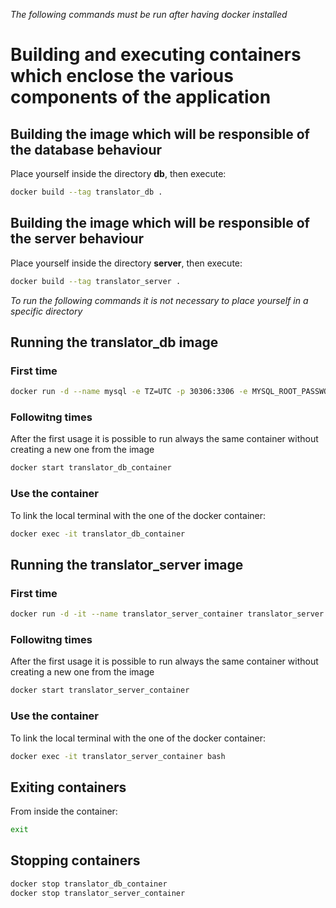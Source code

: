 *The following commands must be run after having docker installed*

# Building and executing containers which enclose the various components of the application

## Building the image which will be responsible of the database behaviour
Place yourself inside the directory **db**, then execute:
```bash
docker build --tag translator_db .
```

## Building the image which will be responsible of the server behaviour
Place yourself inside the directory **server**, then execute:
```bash
docker build --tag translator_server .
```

*To run the following commands it is not necessary to place yourself in a specific directory*
## Running the translator_db image

### First time
```bash
docker run -d --name mysql -e TZ=UTC -p 30306:3306 -e MYSQL_ROOT_PASSWORD=My:S3cr3t/ translator_db
```

### Followitng times
After the first usage it is possible to run always the same container without creating a new one from the image
```bash
docker start translator_db_container
```

### Use the container
To link the local terminal with the one of the docker container:
```bash
docker exec -it translator_db_container
```

## Running the translator_server image
### First time
```bash
docker run -d -it --name translator_server_container translator_server bash
```

### Followitng times
After the first usage it is possible to run always the same container without creating a new one from the image
```bash
docker start translator_server_container
```

### Use the container
To link the local terminal with the one of the docker container:
```bash
docker exec -it translator_server_container bash
```

## Exiting containers
From inside the container:
```bash
exit
```

## Stopping containers
```bash
docker stop translator_db_container
docker stop translator_server_container
```
